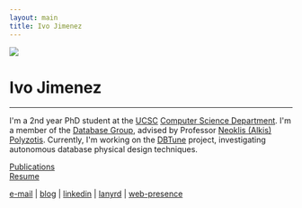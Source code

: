 ```yaml
---
layout: main
title: Ivo Jimenez
---
```


<img src="http://db.cs.ucsc.edu/sites/default/files/ivo.jpg" class="mypic">

Ivo Jimenez
===========

------------------------

I'm a 2nd year PhD student at the [UCSC][uc] [Computer Science Department][cs]. I'm a member of the 
[Database Group][db], advised by Professor [Neoklis (Alkis) Polyzotis][a]. Currently, I'm working on 
the [DBTune][dbtune] project, investigating autonomous database physical design techniques.

[Publications][p]  
[Resume][r]

[e-mail][e] | [blog][b] | [linkedin][l] | [lanyrd][y] | [web-presence][w]

[dbtune]: http://db.cs.ucsc.edu/indextuning
[uc]: http://ucsc.edu
[cs]: http://cs.ucsc.edu
[db]: http://db.cs.ucsc.edu
[i]:  http://db.cs.ucsc.edu/sites/default/files/ivo.jpg
[a]:  http://cs.ucsc.edu/~alkis
[e]:  mailto:ivo@cs.ucsc.edu
[b]:  /blog_index.html
[p]:  http://www.informatik.uni-trier.de/~ley/db/indices/a-tree/j/Jimenez:Ivo.html
[r]:  /resume.pdf
[l]:  http://www.linkedin.com/in/ivotron
[y]:  http://lanyrd.com/people/ivotron/
[w]:  https://plus.google.com/105360754243680517376/about
